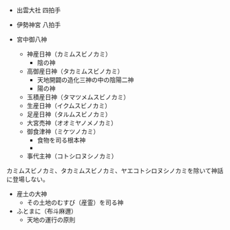 * 出雲大社 四拍手
* 伊勢神宮 八拍手

* 宮中御八神
    * 神産日神（カミムスビノカミ）
        * 陰の神
    * 高御産日神（タカミムスビノカミ）
        * 天地開闢の造化三神の中の陰陽二神
        * 陽の神
    * 玉積産日神（タマツメムスビノカミ） 
    * 生産日神（イクムスビノカミ）
    * 足産日神（タルムスビノカミ）
    * 大宮売神（オオミヤノメノカミ）
    * 御食津神（ミケツノカミ）
        * 食物を司る根本神
        * 
    * 事代主神（コトシロヌシノカミ）
    
カミムスビノカミ、タカミムスビノカミ、ヤエコトシロヌシノカミを除いて神話に登場しない。

* 産土の大神
    * その土地のむすび（産霊）を司る神
* ふとまに（布斗麻邇）
    * 天地の運行の原則
